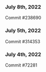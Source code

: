 ### July 8th, 2022

Commit #238690

### July 5th, 2022

Commit #314353


### July 4th, 2022

Commit #72281
